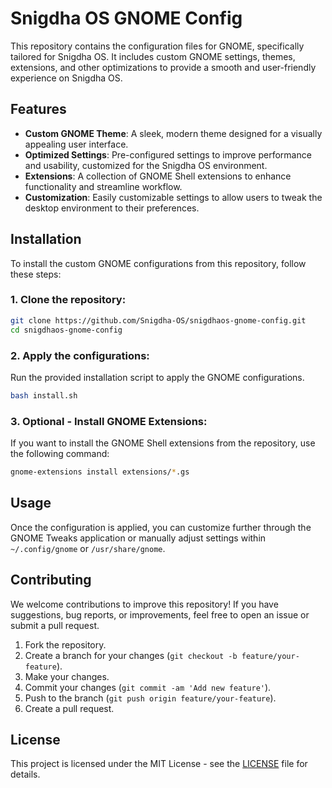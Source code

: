 # Snigdha OS GNOME Config

This repository contains the configuration files for GNOME, specifically tailored for Snigdha OS. It includes custom GNOME settings, themes, extensions, and other optimizations to provide a smooth and user-friendly experience on Snigdha OS.

## Features

- **Custom GNOME Theme**: A sleek, modern theme designed for a visually appealing user interface.
- **Optimized Settings**: Pre-configured settings to improve performance and usability, customized for the Snigdha OS environment.
- **Extensions**: A collection of GNOME Shell extensions to enhance functionality and streamline workflow.
- **Customization**: Easily customizable settings to allow users to tweak the desktop environment to their preferences.

## Installation

To install the custom GNOME configurations from this repository, follow these steps:

### 1. Clone the repository:

```bash
git clone https://github.com/Snigdha-OS/snigdhaos-gnome-config.git
cd snigdhaos-gnome-config
```

### 2. Apply the configurations:

Run the provided installation script to apply the GNOME configurations.

```bash
bash install.sh
```

### 3. Optional - Install GNOME Extensions:

If you want to install the GNOME Shell extensions from the repository, use the following command:

```bash
gnome-extensions install extensions/*.gs
```

## Usage

Once the configuration is applied, you can customize further through the GNOME Tweaks application or manually adjust settings within `~/.config/gnome` or `/usr/share/gnome`.

## Contributing

We welcome contributions to improve this repository! If you have suggestions, bug reports, or improvements, feel free to open an issue or submit a pull request.

1. Fork the repository.
2. Create a branch for your changes (`git checkout -b feature/your-feature`).
3. Make your changes.
4. Commit your changes (`git commit -am 'Add new feature'`).
5. Push to the branch (`git push origin feature/your-feature`).
6. Create a pull request.

## License

This project is licensed under the MIT License - see the [LICENSE](LICENSE) file for details.
